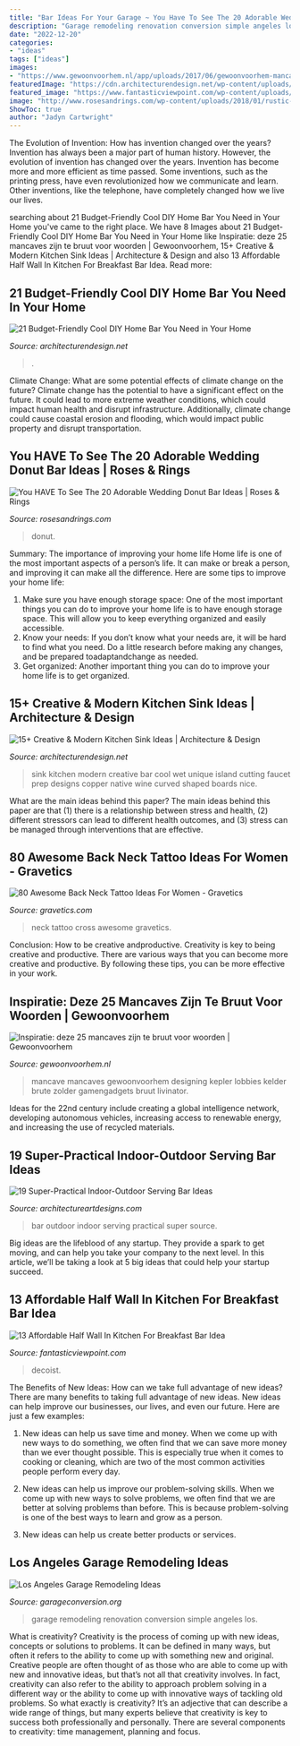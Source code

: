 ```yaml
---
title: "Bar Ideas For Your Garage ~ You Have To See The 20 Adorable Wedding Donut Bar Ideas"
description: "Garage remodeling renovation conversion simple angeles los"
date: "2022-12-20"
categories:
- "ideas"
tags: ["ideas"]
images:
- "https://www.gewoonvoorhem.nl/app/uploads/2017/06/gewoonvoorhem-mancave-11-1.jpg"
featuredImage: "https://cdn.architecturendesign.net/wp-content/uploads/2015/04/AD-DIY-Home-Bar-21.jpg"
featured_image: "https://www.fantasticviewpoint.com/wp-content/uploads/2016/08/Open-Concept-Kitchen-with-Half-Wall-Ideas-634x845.jpg"
image: "http://www.rosesandrings.com/wp-content/uploads/2018/01/rustic-country-wedding-donut-bar-e1577029549375.jpg"
ShowToc: true
author: "Jadyn Cartwright"
---
```



The Evolution of Invention: How has invention changed over the years?
Invention has always been a major part of human history. However, the evolution of invention has changed over the years. Invention has become more and more efficient as time passed. Some inventions, such as the printing press, have even revolutionized how we communicate and learn. Other inventions, like the telephone, have completely changed how we live our lives.

	

		
searching about 21 Budget-Friendly Cool DIY Home Bar You Need in Your Home you've came to the right place. We have 8 Images about 21 Budget-Friendly Cool DIY Home Bar You Need in Your Home like Inspiratie: deze 25 mancaves zijn te bruut voor woorden | Gewoonvoorhem, 15+ Creative &amp; Modern Kitchen Sink Ideas | Architecture &amp; Design and also 13 Affordable Half Wall In Kitchen For Breakfast Bar Idea. Read more:
		
    
## 21 Budget-Friendly Cool DIY Home Bar You Need In Your Home

<img loading=lazy src="https://cdn.architecturendesign.net/wp-content/uploads/2015/04/AD-DIY-Home-Bar-21.jpg" onerror="this.onerror=null;this.src='https://tse3.mm.bing.net/th?id=OIP.XwpHCRQO3F6vSTV4U4J0eQHaJ4&amp;pid=15.1';" alt="21 Budget-Friendly Cool DIY Home Bar You Need in Your Home">

_Source: architecturendesign.net_

>. 

	

Climate Change: What are some potential effects of climate change on the future?
Climate change has the potential to have a significant effect on the future. It could lead to more extreme weather conditions, which could impact human health and disrupt infrastructure. Additionally, climate change could cause coastal erosion and flooding, which would impact public property and disrupt transportation.

    
## You HAVE To See The 20 Adorable Wedding Donut Bar Ideas | Roses &amp; Rings

<img loading=lazy src="http://www.rosesandrings.com/wp-content/uploads/2018/01/rustic-country-wedding-donut-bar-e1577029549375.jpg" onerror="this.onerror=null;this.src='https://tse3.mm.bing.net/th?id=OIP.avtsjLdyxGnatRbvp3Q42gHaLH&amp;pid=15.1';" alt="You HAVE To See The 20 Adorable Wedding Donut Bar Ideas | Roses &amp; Rings">

_Source: rosesandrings.com_

>donut. 

	

Summary: The importance of improving your home life
Home life is one of the most important aspects of a person’s life. It can make or break a person, and improving it can make all the difference. Here are some tips to improve your home life: 
1. Make sure you have enough storage space: One of the most important things you can do to improve your home life is to have enough storage space. This will allow you to keep everything organized and easily accessible. 
2. Know your needs: If you don’t know what your needs are, it will be hard to find what you need. Do a little research before making any changes, and be prepared toadaptandchange as needed. 
3. Get organized: Another important thing you can do to improve your home life is to get organized.

    
## 15+ Creative &amp; Modern Kitchen Sink Ideas | Architecture &amp; Design

<img loading=lazy src="http://cdn.architecturendesign.net/wp-content/uploads/2015/08/AD-Creative-Modern-Kitchen-Sink-Ideas-09.jpg" onerror="this.onerror=null;this.src='https://tse3.mm.bing.net/th?id=OIP.Fx8z1IFagmnAMomeBRsZ1AHaMW&amp;pid=15.1';" alt="15+ Creative &amp; Modern Kitchen Sink Ideas | Architecture &amp; Design">

_Source: architecturendesign.net_

>sink kitchen modern creative bar cool wet unique island cutting faucet prep designs copper native wine curved shaped boards nice. 

	

What are the main ideas behind this paper?
The main ideas behind this paper are that (1) there is a relationship between stress and health, (2) different stressors can lead to different health outcomes, and (3) stress can be managed through interventions that are effective.

    
## 80 Awesome Back Neck Tattoo Ideas For Women - Gravetics

<img loading=lazy src="https://www.gravetics.com/wp-content/uploads/2016/11/Cross-Faight-Tattoo-For-Women-On-Back-Of-The-Neck.jpg" onerror="this.onerror=null;this.src='https://tse4.mm.bing.net/th?id=OIP.kCmBuRFUVANAbNBIMcGVkgHaJ4&amp;pid=15.1';" alt="80 Awesome Back Neck Tattoo Ideas For Women - Gravetics">

_Source: gravetics.com_

>neck tattoo cross awesome gravetics. 

	

Conclusion: How to be creative andproductive.
Creativity is key to being creative and productive. There are various ways that you can become more creative and productive. By following these tips, you can be more effective in your work.

    
## Inspiratie: Deze 25 Mancaves Zijn Te Bruut Voor Woorden | Gewoonvoorhem

<img loading=lazy src="https://www.gewoonvoorhem.nl/app/uploads/2017/06/gewoonvoorhem-mancave-11-1.jpg" onerror="this.onerror=null;this.src='https://tse4.mm.bing.net/th?id=OIP.8gw5tqlhuLnf2hWrt7lbuwHaEK&amp;pid=15.1';" alt="Inspiratie: deze 25 mancaves zijn te bruut voor woorden | Gewoonvoorhem">

_Source: gewoonvoorhem.nl_

>mancave mancaves gewoonvoorhem designing kepler lobbies kelder brute zolder gamengadgets bruut livinator. 

	

Ideas for the 22nd century include creating a global intelligence network, developing autonomous vehicles, increasing access to renewable energy, and increasing the use of recycled materials.

    
## 19 Super-Practical Indoor-Outdoor Serving Bar Ideas

<img loading=lazy src="https://www.architectureartdesigns.com/wp-content/uploads/2014/02/313.jpg" onerror="this.onerror=null;this.src='https://tse4.mm.bing.net/th?id=OIP.JKxvF5ZkNZFB5UVIMOl5CgAAAA&amp;pid=15.1';" alt="19 Super-Practical Indoor-Outdoor Serving Bar Ideas">

_Source: architectureartdesigns.com_

>bar outdoor indoor serving practical super source. 

	

Big ideas are the lifeblood of any startup. They provide a spark to get moving, and can help you take your company to the next level. In this article, we’ll be taking a look at 5 big ideas that could help your startup succeed.

    
## 13 Affordable Half Wall In Kitchen For Breakfast Bar Idea

<img loading=lazy src="https://www.fantasticviewpoint.com/wp-content/uploads/2016/08/Open-Concept-Kitchen-with-Half-Wall-Ideas-634x845.jpg" onerror="this.onerror=null;this.src='https://tse2.mm.bing.net/th?id=OIP.4VBT8amXHqN7sy9CPGzvrQHaJ3&amp;pid=15.1';" alt="13 Affordable Half Wall In Kitchen For Breakfast Bar Idea">

_Source: fantasticviewpoint.com_

>decoist. 

	

The Benefits of New Ideas: How can we take full advantage of new ideas?
There are many benefits to taking full advantage of new ideas. New ideas can help improve our businesses, our lives, and even our future. Here are just a few examples:
1. New ideas can help us save time and money. When we come up with new ways to do something, we often find that we can save more money than we ever thought possible. This is especially true when it comes to cooking or cleaning, which are two of the most common activities people perform every day.

2. New ideas can help us improve our problem-solving skills. When we come up with new ways to solve problems, we often find that we are better at solving problems than before. This is because problem-solving is one of the best ways to learn and grow as a person.

3. New ideas can help us create better products or services.

    
## Los Angeles Garage Remodeling Ideas

<img loading=lazy src="https://www.garageconversion.org/uploads/images/GarageRemodeling/Garage-remodeling--5-.jpg" onerror="this.onerror=null;this.src='https://tse2.mm.bing.net/th?id=OIP.-Ilx9Qn1c4Q3CI1eYTch-QHaDc&amp;pid=15.1';" alt="Los Angeles Garage Remodeling Ideas">

_Source: garageconversion.org_

>garage remodeling renovation conversion simple angeles los. 

	

What is creativity?
Creativity is the process of coming up with new ideas, concepts or solutions to problems. It can be defined in many ways, but often it refers to the ability to come up with something new and original. Creative people are often thought of as those who are able to come up with new and innovative ideas, but that’s not all that creativity involves. In fact, creativity can also refer to the ability to approach problem solving in a different way or the ability to come up with innovative ways of tackling old problems.
So what exactly is creativity? It’s an adjective that can describe a wide range of things, but many experts believe that creativity is key to success both professionally and personally. There are several components to creativity: time management, planning and focus.

